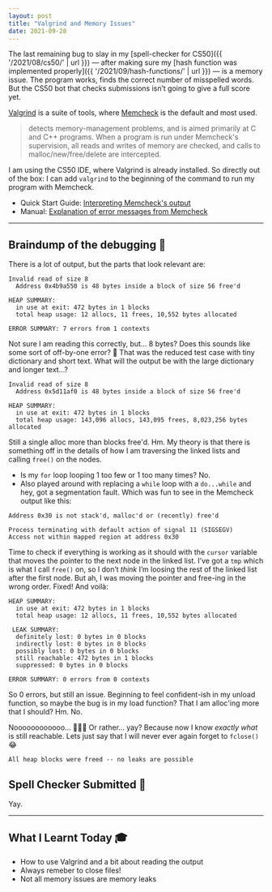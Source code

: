 ```yaml
---
layout: post
title: "Valgrind and Memory Issues"
date: 2021-09-28
---
```


The last remaining bug to slay in my [spell-checker for CS50]({{ '/2021/08/cs50/' | url }}) — after making sure my [hash function was implemented properly]({{ '/2021/09/hash-functions/' | url }}) — is a memory issue. The program works, finds the correct number of misspelled words. But the CS50 bot that checks submissions isn’t going to give a full score yet.

[Valgrind](https://www.valgrind.org/info/about.html) is a suite of tools, where [Memcheck](https://en.wikipedia.org/wiki/Valgrind#Memcheck) is the default and most used.

> detects memory-management problems, and is aimed primarily at C and C++ programs. When a program is run under Memcheck's supervision, all reads and writes of memory are checked, and calls to malloc/new/free/delete are intercepted.

I am using the CS50 IDE, where Valgrind is already installed. So directly out of the box: I&nbsp;can add `valgrind` to the beginning of the command to run my program with Memcheck.

- Quick Start Guide: [Interpreting Memcheck's output](https://www.valgrind.org/docs/manual/quick-start.html)
- Manual: [Explanation of error messages from Memcheck](https://www.valgrind.org/docs/manual/mc-manual.html)

---

## Braindump of the debugging 🐛

There is a lot of output, but the parts that look relevant are:

```
Invalid read of size 8
  Address 0x4b9a550 is 48 bytes inside a block of size 56 free'd

HEAP SUMMARY:
  in use at exit: 472 bytes in 1 blocks
  total heap usage: 12 allocs, 11 frees, 10,552 bytes allocated

ERROR SUMMARY: 7 errors from 1 contexts
```

Not sure I am reading this correctly, but… 8 bytes? Does this sounds like some sort of off-by-one error? 🤔 That was the reduced test case with tiny dictionary and short text. What will the output be with the large dictionary and longer text…?

```
Invalid read of size 8
  Address 0x5d11af0 is 48 bytes inside a block of size 56 free'd

HEAP SUMMARY:
  in use at exit: 472 bytes in 1 blocks
  total heap usage: 143,096 allocs, 143,095 frees, 8,023,256 bytes allocated
```

Still a single alloc more than blocks free'd. Hm. My theory is that there is something off in the details of how I am traversing the linked lists and calling `free()` on the nodes.

- Is my `for` loop looping 1 too few or 1 too many times? No.
- Also played around with replacing a `while` loop with a `do...while` and hey, got a segmentation fault. Which was fun to see in the Memcheck output like this:

```
Address 0x30 is not stack'd, malloc'd or (recently) free'd

Process terminating with default action of signal 11 (SIGSEGV)
Access not within mapped region at address 0x30
```

Time to check if everything is working as it should with the `cursor` variable that moves the pointer to the next node in the linked list. I’ve got a `tmp` which is what I call `free()` on, so I don’t _think_ I’m loosing the rest of the linked list after the first node. But ah, I was moving the pointer and free-ing in the wrong order. Fixed! And voilà:

```
HEAP SUMMARY:
  in use at exit: 472 bytes in 1 blocks
  total heap usage: 12 allocs, 11 frees, 10,552 bytes allocated

 LEAK SUMMARY:
  definitely lost: 0 bytes in 0 blocks
  indirectly lost: 0 bytes in 0 blocks
  possibly lost: 0 bytes in 0 blocks
  still reachable: 472 bytes in 1 blocks
  suppressed: 0 bytes in 0 blocks

ERROR SUMMARY: 0 errors from 0 contexts
```

So 0 errors, but still an issue. Beginning to feel confident-ish in my unload function, so maybe the bug is in my load function? That I am alloc'ing more that I should? Hm. No.

Noooooooooooo… 🤦🏻‍♀️ Or rather… yay? Because now I know _exactly what_ is still reachable. Lets just say that I will never ever again forget to `fclose()` 😂

```
All heap blocks were freed -- no leaks are possible
```

## Spell Checker Submitted 🍾

Yay.

---

## What I Learnt Today 🎓

- How to use Valgrind and a bit about reading the output
- Always remeber to close files!
- Not all memory issues are memory leaks
